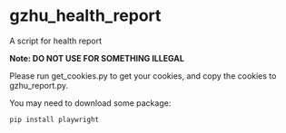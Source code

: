 # gzhu_health_report
A script for health report

**Note: DO NOT USE FOR SOMETHING ILLEGAL**

Please run get_cookies.py to get your cookies, and copy the cookies to gzhu_report.py.

You may need to download some package: 
```
pip install playwright
```

